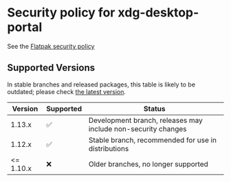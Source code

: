 # Security policy for xdg-desktop-portal

See the [Flatpak security policy](https://github.com/flatpak/flatpak/blob/master/SECURITY.md)

## Supported Versions

In stable branches and released packages, this table is likely to be outdated;
please check
[the latest version](https://github.com/flatpak/xdg-desktop-portal/blob/master/SECURITY.md).

| Version   | Supported          | Status
| --------  | ------------------ | ------------------------------------------------------------- |
| 1.13.x    | :white_check_mark: | Development branch, releases may include non-security changes |
| 1.12.x    | :white_check_mark: | Stable branch, recommended for use in distributions           |
| <= 1.10.x | :x:                | Older branches, no longer supported                           |
